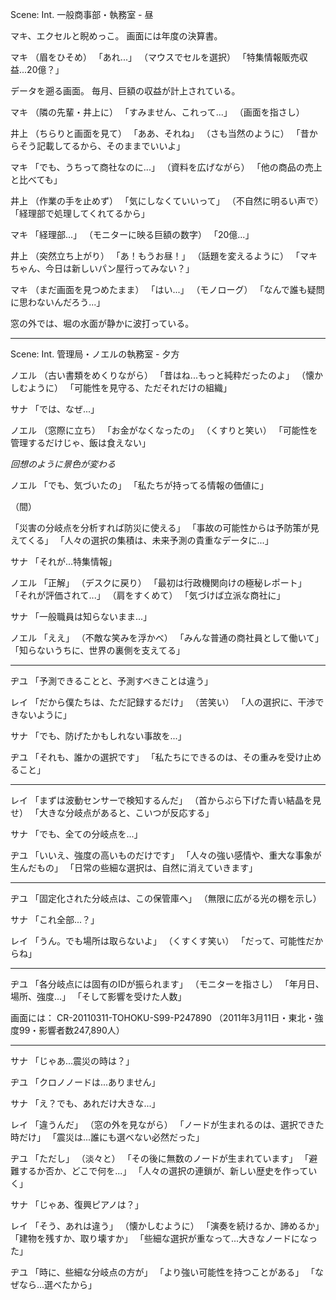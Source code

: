 Scene: Int. 一般商事部・執務室 - 昼

マキ、エクセルと睨めっこ。
画面には年度の決算書。

マキ
（眉をひそめ）
「あれ...」
（マウスでセルを選択）
「特集情報販売収益...20億？」

データを遡る画面。
毎月、巨額の収益が計上されている。

マキ
（隣の先輩・井上に）
「すみません、これって...」
（画面を指さし）

井上
（ちらりと画面を見て）
「ああ、それね」
（さも当然のように）
「昔からそう記載してるから、そのままでいいよ」

マキ
「でも、うちって商社なのに...」
（資料を広げながら）
「他の商品の売上と比べても」

井上
（作業の手を止めず）
「気にしなくていいって」
（不自然に明るい声で）
「経理部で処理してくれてるから」

マキ
「経理部...」
（モニターに映る巨額の数字）
「20億...」

井上
（突然立ち上がり）
「あ！もうお昼！」
（話題を変えるように）
「マキちゃん、今日は新しいパン屋行ってみない？」

マキ
（まだ画面を見つめたまま）
「はい...」
（モノローグ）
「なんで誰も疑問に思わないんだろう...」

窓の外では、堀の水面が静かに波打っている。

---
Scene: Int. 管理局・ノエルの執務室 - 夕方

ノエル
（古い書類をめくりながら）
「昔はね...もっと純粋だったのよ」
（懐かしむように）
「可能性を見守る、ただそれだけの組織」

サナ
「では、なぜ...」

ノエル
（窓際に立ち）
「お金がなくなったの」
（くすりと笑い）
「可能性を管理するだけじゃ、飯は食えない」

*回想のように景色が変わる*

ノエル
「でも、気づいたの」
「私たちが持ってる情報の価値に」

（間）

「災害の分岐点を分析すれば防災に使える」
「事故の可能性からは予防策が見えてくる」
「人々の選択の集積は、未来予測の貴重なデータに...」

サナ
「それが...特集情報」

ノエル
「正解」
（デスクに戻り）
「最初は行政機関向けの極秘レポート」
「それが評価されて...」
（肩をすくめて）
「気づけば立派な商社に」

サナ
「一般職員は知らないまま...」

ノエル
「ええ」
（不敵な笑みを浮かべ）
「みんな普通の商社員として働いて」
「知らないうちに、世界の裏側を支えてる」

---
ヂユ
「予測できることと、予測すべきことは違う」

レイ
「だから僕たちは、ただ記録するだけ」
（苦笑い）
「人の選択に、干渉できないように」

サナ
「でも、防げたかもしれない事故を...」

ヂユ
「それも、誰かの選択です」
「私たちにできるのは、その重みを受け止めること」

---
レイ
「まずは波動センサーで検知するんだ」
（首からぶら下げた青い結晶を見せ）
「大きな分岐点があると、こいつが反応する」

サナ
「でも、全ての分岐点を...」

ヂユ
「いいえ、強度の高いものだけです」
「人々の強い感情や、重大な事象が生んだもの」
「日常の些細な選択は、自然に消えていきます」

---
ヂユ
「固定化された分岐点は、この保管庫へ」
（無限に広がる光の棚を示し）

サナ
「これ全部...？」

レイ
「うん。でも場所は取らないよ」
（くすくす笑い）
「だって、可能性だからね」

---
ヂユ
「各分岐点には固有のIDが振られます」
（モニターを指さし）
「年月日、場所、強度...」
「そして影響を受けた人数」

画面には：
CR-20110311-TOHOKU-S99-P247890
（2011年3月11日・東北・強度99・影響者数247,890人）

---
サナ
「じゃあ...震災の時は？」

ヂユ
「クロノノードは...ありません」

サナ
「え？でも、あれだけ大きな...」

レイ
「違うんだ」
（窓の外を見ながら）
「ノードが生まれるのは、選択できた時だけ」
「震災は...誰にも選べない必然だった」

ヂユ
「ただし」
（淡々と）
「その後に無数のノードが生まれています」
「避難するか否か、どこで何を...」
「人々の選択の連鎖が、新しい歴史を作っていく」

サナ
「じゃあ、復興ピアノは？」

レイ
「そう、あれは違う」
（懐かしむように）
「演奏を続けるか、諦めるか」
「建物を残すか、取り壊すか」
「些細な選択が重なって...大きなノードになった」

ヂユ
「時に、些細な分岐点の方が」
「より強い可能性を持つことがある」
「なぜなら...選べたから」